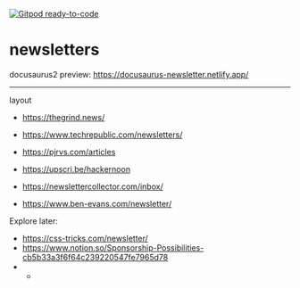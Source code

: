 [![Gitpod ready-to-code](https://img.shields.io/badge/Gitpod-ready--to--code-blue?logo=gitpod)](https://gitpod.io/#https://github.com/atherdon/newsletters)

# newsletters

docusaurus2 preview: https://docusaurus-newsletter.netlify.app/

---

layout 
- https://thegrind.news/

- https://www.techrepublic.com/newsletters/

- https://pjrvs.com/articles

- https://upscri.be/hackernoon

- https://newslettercollector.com/inbox/

- https://www.ben-evans.com/newsletter/


Explore later:
- https://css-tricks.com/newsletter/
- https://www.notion.so/Sponsorship-Possibilities-cb5b33a3f6f64c239220547fe7965d78
- - 
